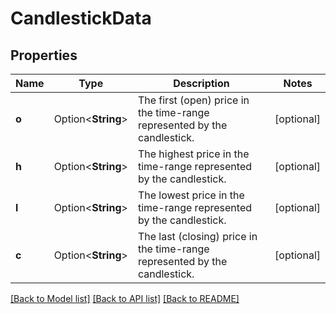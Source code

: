 # CandlestickData

## Properties

Name | Type | Description | Notes
------------ | ------------- | ------------- | -------------
**o** | Option<**String**> | The first (open) price in the time-range represented by the candlestick. | [optional]
**h** | Option<**String**> | The highest price in the time-range represented by the candlestick. | [optional]
**l** | Option<**String**> | The lowest price in the time-range represented by the candlestick. | [optional]
**c** | Option<**String**> | The last (closing) price in the time-range represented by the candlestick. | [optional]

[[Back to Model list]](../README.md#documentation-for-models) [[Back to API list]](../README.md#documentation-for-api-endpoints) [[Back to README]](../README.md)


